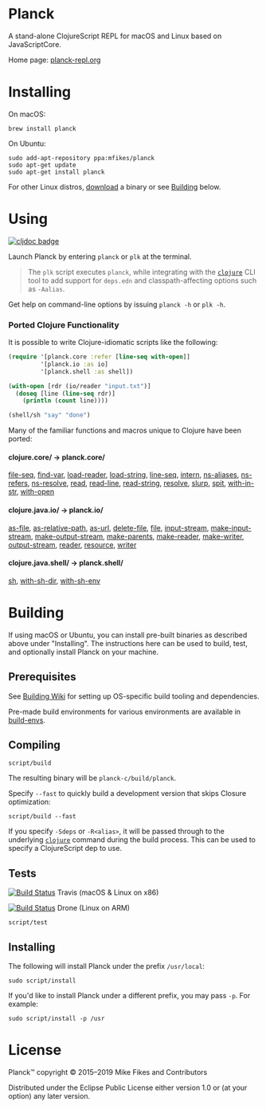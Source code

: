 # Planck

A stand-alone ClojureScript REPL for macOS and Linux based on JavaScriptCore.

Home page: [planck-repl.org](https://planck-repl.org)

# Installing

On macOS:

```shell
brew install planck
```

On Ubuntu:

```shell
sudo add-apt-repository ppa:mfikes/planck
sudo apt-get update
sudo apt-get install planck
```

For other Linux distros, [download](https://planck-repl.org/binaries/) a binary or see [Building](https://github.com/planck-repl/planck#building) below.

# Using

[![cljdoc badge](https://cljdoc.org/badge/planck/planck)](https://cljdoc.org/d/planck/planck/CURRENT)

Launch Planck by entering `planck` or `plk` at the terminal. 

> The `plk` script executes `planck`, while integrating with the [`clojure`](https://clojure.org/guides/getting_started) CLI tool to add support for `deps.edn` and classpath-affecting options such as `-Aalias`.

Get help on command-line options by issuing `planck -h` or `plk -h`.

### Ported Clojure Functionality

It is possible to write Clojure-idiomatic scripts like the following:

```clojure
(require '[planck.core :refer [line-seq with-open]]
         '[planck.io :as io]
         '[planck.shell :as shell])

(with-open [rdr (io/reader "input.txt")]
  (doseq [line (line-seq rdr)]
    (println (count line))))

(shell/sh "say" "done")
```    

Many of the familiar functions and macros unique to Clojure have been ported:

#### clojure.core/ -> planck.core/ 

[file-seq](https://cljdoc.org/d/planck/planck/CURRENT/api/planck.core#file-seq),
[find-var](https://cljdoc.org/d/planck/planck/CURRENT/api/planck.core#find-var),
[load-reader](https://cljdoc.org/d/planck/planck/CURRENT/api/planck.core#load-reader),
[load-string](https://cljdoc.org/d/planck/planck/CURRENT/api/planck.core#load-string),
[line-seq](https://cljdoc.org/d/planck/planck/CURRENT/api/planck.core#line-seq),
[intern](https://cljdoc.org/d/planck/planck/CURRENT/api/planck.core#intern),
[ns-aliases](https://cljdoc.org/d/planck/planck/CURRENT/api/planck.core#ns-aliases),
[ns-refers](https://cljdoc.org/d/planck/planck/CURRENT/api/planck.core#ns-refers),
[ns-resolve](https://cljdoc.org/d/planck/planck/CURRENT/api/planck.core#ns-resolve),
[read](https://cljdoc.org/d/planck/planck/CURRENT/api/planck.core#read),
[read-line](https://cljdoc.org/d/planck/planck/CURRENT/api/planck.core#read-line),
[read-string](https://cljdoc.org/d/planck/planck/CURRENT/api/planck.core#read-string),
[resolve](https://cljdoc.org/d/planck/planck/CURRENT/api/planck.core#resolve),
[slurp](https://cljdoc.org/d/planck/planck/CURRENT/api/planck.core#slurp),
[spit](https://cljdoc.org/d/planck/planck/CURRENT/api/planck.core#spit),
[with-in-str](https://cljdoc.org/d/planck/planck/CURRENT/api/planck.core#with-in-str),
[with-open](https://cljdoc.org/d/planck/planck/CURRENT/api/planck.core#with-open)

#### clojure.java.io/ -> planck.io/

[as-file](https://cljdoc.org/d/planck/planck/CURRENT/api/planck.io#as-file),
[as-relative-path](https://cljdoc.org/d/planck/planck/CURRENT/api/planck.io#as-relative-path),
[as-url](https://cljdoc.org/d/planck/planck/CURRENT/api/planck.io#as-url),
[delete-file](https://cljdoc.org/d/planck/planck/CURRENT/api/planck.io#delete-file),
[file](https://cljdoc.org/d/planck/planck/CURRENT/api/planck.io#file),
[input-stream](https://cljdoc.org/d/planck/planck/CURRENT/api/planck.io#input-stream),
[make-input-stream](https://cljdoc.org/d/planck/planck/CURRENT/api/planck.io#make-input-stream),
[make-output-stream](https://cljdoc.org/d/planck/planck/CURRENT/api/planck.io#make-output-stream),
[make-parents](https://cljdoc.org/d/planck/planck/CURRENT/api/planck.io#make-parents),
[make-reader](https://cljdoc.org/d/planck/planck/CURRENT/api/planck.io#make-reader),
[make-writer](https://cljdoc.org/d/planck/planck/CURRENT/api/planck.io#make-writer),
[output-stream](https://cljdoc.org/d/planck/planck/CURRENT/api/planck.io#output-stream),
[reader](https://cljdoc.org/d/planck/planck/CURRENT/api/planck.io#reader),
[resource](https://cljdoc.org/d/planck/planck/CURRENT/api/planck.io#resource),
[writer](https://cljdoc.org/d/planck/planck/CURRENT/api/planck.io#writer)

#### clojure.java.shell/ -> planck.shell/

[sh](https://cljdoc.org/d/planck/planck/CURRENT/api/planck.shell#sh),
[with-sh-dir](https://cljdoc.org/d/planck/planck/CURRENT/api/planck.shell#with-sh-dir),
[with-sh-env](https://cljdoc.org/d/planck/planck/CURRENT/api/planck.shell#with-sh-env)

# Building 

If using macOS or Ubuntu, you can install pre-built binaries as described above under "Installing". The instructions here can be used to build, test, and optionally install Planck on your machine.

## Prerequisites 

See [Building Wiki](https://github.com/planck-repl/planck/wiki/Building) for setting up OS-specific build tooling and dependencies.

Pre-made build environments for various environments are available in [build-envs](https://github.com/planck-repl/build-envs).

## Compiling

```shell
script/build
```

The resulting binary will be `planck-c/build/planck`.

Specify `--fast` to quickly build a development version that skips Closure optimization:

```shell
script/build --fast
```

If you specify `-Sdeps` or `-R<alias>`, it will be passed through to the underlying [`clojure`](https://clojure.org/guides/deps_and_cli) command during the build process. This can be used to specify a ClojureScript dep to use.

## Tests

[![Build Status](https://travis-ci.org/planck-repl/planck.svg?branch=master)](https://travis-ci.org/planck-repl/planck) Travis (macOS & Linux on x86)

[![Build Status](https://cloud.drone.io/api/badges/planck-repl/planck/status.svg?branch=master)](https://cloud.drone.io/planck-repl/planck) Drone (Linux on ARM) 

```shell
script/test
```

## Installing

The following will install Planck under the prefix `/usr/local`:

```shell
sudo script/install
```

If you'd like to install Planck under a different prefix, you may pass `-p`. For example:

```shell
sudo script/install -p /usr
```

# License

Planck™ copyright © 2015–2019 Mike Fikes and Contributors

Distributed under the Eclipse Public License either version 1.0 or (at your option) any later version.
